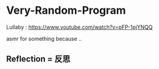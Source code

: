 # Very-Random-Program

Lullaby : https://www.youtube.com/watch?v=pFP-1pjYNQQ

asmr for something because ..

## Reflection = 反思
